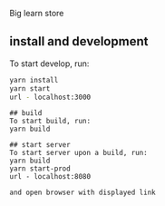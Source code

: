Big learn store

## install and development
To start develop, run:
```bash
yarn install
yarn start
url - localhost:3000 
```
```
## build
To start build, run:
yarn build

## start server
To start server upon a build, run:
yarn build
yarn start-prod
url - localhost:8080 

and open browser with displayed link